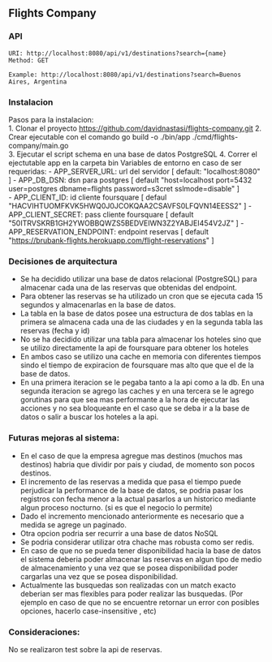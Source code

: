 ## Flights Company

### API
```
URI: http://localhost:8080/api/v1/destinations?search={name}
Method: GET

Example: http://localhost:8080/api/v1/destinations?search=Buenos Aires, Argentina 
```
### Instalacion

Pasos para la instalacion:   
    1. Clonar el proyecto  https://github.com/davidnastasi/flights-company.git
    2. Crear ejecutable con el comando go build -o ./bin/app ./cmd/flights-company/main.go  
    3. Ejecutar el script schema en una base de datos PostgreSQL
    4. Correr el ejectutable app en la carpeta bin
       Variables de entorno en caso de ser requeridas:
            - APP_SERVER_URL: url del servidor [ default: "localhost:8080" ]
            - APP_DB_DSN: dsn para postgres [ default "host=localhost port=5432 user=postgres dbname=flights password=s3cret sslmode=disable" ]  
            - APP_CLIENT_ID: id cliente foursquare [ defaul "HACVIHTUOMFKVK5HWQ0J0JCOKQAA2CSAVFS0LFQVN14EESS2" ] 
            - APP_CLIENT_SECRET: pass cliente foursquare [ default "50ITRVSKRB1GH2YWOBBQWZS5BEDVEIWN3Z2YABJEI454V2JZ" ] 
            - APP_RESERVATION_ENDPOINT: endpoint reservas [ default "https://brubank-flights.herokuapp.com/flight-reservations" ]
    
   
### Decisiones de arquitectura


- Se ha decidido utilizar una base de datos relacional (PostgreSQL) para almacenar cada una de las reservas que obtenidas del endpoint. 
- Para obtener las reservas se ha utilizado un cron que se ejecuta cada 15 segundos y almacenarlas en la base de datos.
- La tabla en la base de datos posee una estructura de dos tablas en la primera se almacena cada una de las ciudades y en la 
segunda tabla las reservas (fecha y id)
- No se ha decidido utilizar una tabla para almacenar los hoteles sino que se utilizo directamente la api de 
foursquare para obtener los hoteles
- En ambos caso se utilizo una cache en memoria con diferentes tiempos sindo el tiempo de expiracion de foursquare mas alto que 
que el de la base de datos. 
- En una primera iteracion se le pegaba tanto a la api como a la db. En una segunda iteracion se agrego las caches y en una tercera
se le agrego gorutinas para que sea mas performante a la hora de ejecutar las acciones y no sea bloqueante en el caso que 
se deba ir a la base de datos o salir a buscar los hoteles a la api.

### Futuras mejoras al sistema:
- En el caso de que la empresa agregue mas destinos (muchos mas destinos) habria que dividir por pais y ciudad, de momento son pocos destinos.
- El incremento de las reservas a medida que pasa el tiempo puede perjudicar la  performance de la base de datos, se podria pasar los 
registros con fecha menor a la actual pasarlos a un historico mediante algun proceso nocturno. (si es que el negocio lo permite)
- Dado el incremento mencionado anteriormente es necesario que a medida se agrege un paginado.
- Otra opcion podria ser recurrir a una base de datos NoSQL
- Se podria considerar utilizar otra chache mas robusta como ser redis. 
- En caso de que no se pueda tener disponibilidad hacia la base de datos el sistema deberia poder almacenar las reservas en algun tipo de medio
de almacenamiento y una vez que se posea disponibilidad poder cargarlas una vez que se posea disponibilidad.
- Actualmente las busquedas son realizadas con un match exacto deberian ser mas flexibles para poder realizar las busquedas. 
(Por ejemplo en caso de que no se encuentre retornar un error con posibles opciones, hacerlo case-insensitive , etc) 


### Consideraciones:
No se realizaron test sobre la api de reservas.





  
 


